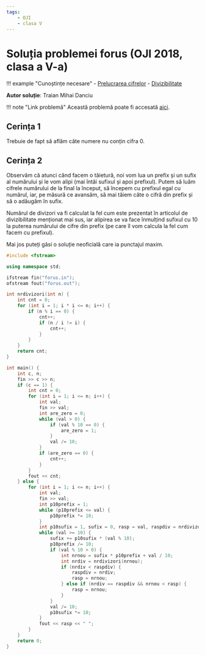 ```yaml
---
tags:
    - OJI
    - clasa V
---
```


# Soluția problemei forus (OJI 2018, clasa a V-a)

!!! example "Cunoștințe necesare"
    - [Prelucrarea cifrelor](../../../../../usor/digits-manipulation)
    - [Divizibilitate](../../../../../usor/divisibility)

**Autor soluție**: Traian Mihai Danciu

!!! note "Link problemă"
    Această problemă poate fi accesată [aici](https://kilonova.ro/problems/399/). 

## Cerința 1

Trebuie de fapt să aflăm câte numere nu conțin cifra 0.

## Cerința 2

Observăm că atunci când facem o tăietură, noi vom lua un prefix și un sufix al numărului și le vom alipi (mai întâi sufixul și apoi prefixul). Putem să luăm cifrele numărului de la final la început, să începem cu prefixul egal cu numărul, iar, pe măsură ce avansăm, să mai tăiem câte o cifră din prefix și să o adăugăm în sufix.

Numărul de divizori va fi calculat la fel cum este prezentat în articolul de divizibilitate menționat mai sus, iar alipirea se va face înmulțind sufixul cu 10 la puterea numărului de cifre din prefix (pe care îl vom calcula la fel cum facem cu prefixul).

Mai jos puteți găsi o soluție neoficială care ia punctajul maxim.

```cpp
#include <fstream>

using namespace std;

ifstream fin("forus.in");
ofstream fout("forus.out");

int nrdivizori(int n) {
    int cnt = 0;
    for (int i = 1; i * i <= n; i++) {
        if (n % i == 0) {
            cnt++;
            if (n / i != i) {
                cnt++;
            }
        }
    }
    return cnt;
}

int main() {
    int c, n;
    fin >> c >> n;
    if (c == 1) {
        int cnt = 0;
        for (int i = 1; i <= n; i++) {
            int val;
            fin >> val;
            int are_zero = 0;
            while (val > 0) {
                if (val % 10 == 0) {
                    are_zero = 1;
                }
                val /= 10;
            }
            if (are_zero == 0) {
                cnt++;
            }
        }
        fout << cnt;
    } else {
        for (int i = 1; i <= n; i++) {
            int val;
            fin >> val;
            int p10prefix = 1;
            while (p10prefix <= val) {
                p10prefix *= 10;
            }
            int p10sufix = 1, sufix = 0, rasp = val, raspdiv = nrdivizori(val);
            while (val >= 10) {
                sufix += p10sufix * (val % 10);
                p10prefix /= 10;
                if (val % 10 > 0) {
                    int nrnou = sufix * p10prefix + val / 10;
                    int nrdiv = nrdivizori(nrnou);
                    if (nrdiv < raspdiv) {
                        raspdiv = nrdiv;
                        rasp = nrnou;
                    } else if (nrdiv == raspdiv && nrnou < rasp) {
                        rasp = nrnou;
                    }
                }
                val /= 10;
                p10sufix *= 10;
            }
            fout << rasp << " ";
        }
    }
    return 0;
}
```
